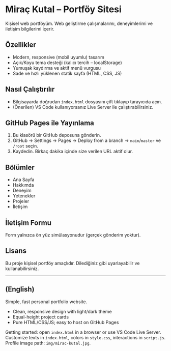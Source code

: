 # Miraç Kutal – Portföy Sitesi

Kişisel web portföyüm. Web geliştirme çalışmalarımı, deneyimlerimi ve iletişim bilgilerimi içerir.

## Özellikler
- Modern, responsive (mobil uyumlu) tasarım
- Açık/Koyu tema desteği (kalıcı tercih – localStorage)
- Yumuşak kaydırma ve aktif menü vurgusu
- Sade ve hızlı yüklenen statik sayfa (HTML, CSS, JS)

## Nasıl Çalıştırılır
- Bilgisayarda doğrudan `index.html` dosyasını çift tıklayıp tarayıcıda açın.
- (Önerilen) VS Code kullanıyorsanız Live Server ile çalıştırabilirsiniz.

## GitHub Pages ile Yayınlama
1. Bu klasörü bir GitHub deposuna gönderin.
2. GitHub → Settings → Pages → Deploy from a branch → `main`/`master` ve `/root` seçin.
3. Kaydedin. Birkaç dakika içinde size verilen URL aktif olur.

## Bölümler
- Ana Sayfa
- Hakkımda
- Deneyim
- Yetenekler
- Projeler
- İletişim


## İletişim Formu
Form yalnızca ön yüz simülasyonudur (gerçek gönderim yoktur).

## Lisans
Bu proje kişisel portföy amaçlıdır. Dilediğiniz gibi uyarlayabilir ve kullanabilirsiniz.

---

## (English)
Simple, fast personal portfolio website.

- Clean, responsive design with light/dark theme
- Equal-height project cards
- Pure HTML/CSS/JS; easy to host on GitHub Pages

Getting started: open `index.html` in a browser or use VS Code Live Server. Customize texts in `index.html`, colors in `style.css`, interactions in `script.js`. Profile image path: `img/mirac-kutal.jpg`.
